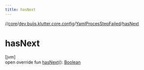 ```yaml
---
title: hasNext
---
```

//[core](../../../index.html)/[dev.buijs.klutter.core.config](../index.html)/[YamlProcesStepFailed](index.html)/[hasNext](has-next.html)



# hasNext



[jvm]\
open override fun [hasNext](has-next.html)(): [Boolean](https://kotlinlang.org/api/latest/jvm/stdlib/kotlin/-boolean/index.html)




